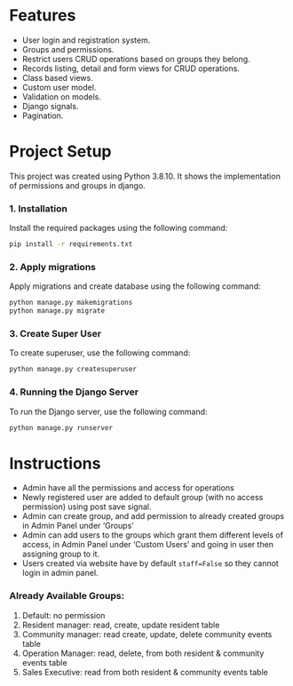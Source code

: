 # Features

- User login and registration system.
- Groups and permissions.
- Restrict users CRUD operations based on groups they belong.
- Records listing, detail and form views for CRUD operations.
- Class based views.
- Custom user model.
- Validation on models.
- Django signals.
- Pagination.

# Project Setup

This project was created using Python 3.8.10. It shows the implementation of permissions and groups in django.

### 1. Installation

Install the required packages using the following command:
```sh
pip install -r requirements.txt
```

### 2. Apply migrations

Apply migrations and create database using the following command:
```sh
python manage.py makemigrations
python manage.py migrate
```

### 3. Create Super User

To create superuser, use the following command:
```sh
python manage.py createsuperuser
```

### 4. Running the Django Server

To run the Django server, use the following command:
```sh
python manage.py runserver
```

# Instructions

- Admin have all the permissions and access for operations
- Newly registered user are added to default group (with no access permission) using post save signal.
- Admin can create group, and add permission to already created groups in
Admin Panel under ‘Groups’
- Admin can add users to the groups which grant them different levels of
access, in Admin Panel under ‘Custom Users’ and going in user then
assigning group to it.
- Users created via website have by default `staff=False` so they cannot login in admin panel.

### Already Available Groups:

1. Default: no permission
2. Resident manager: read, create, update resident table
3. Community manager: read create, update, delete community events
table
4. Operation Manager: read, delete, from both resident &amp; community
events table
5. Sales Executive: read from both resident &amp; community events table